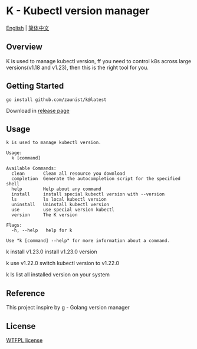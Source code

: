 # K - Kubectl version manager

[English](README.md) | [简体中文](README.zh.md)

## Overview

K is used to manage kubectl version, ff you need to control k8s across large versions(v1.18 and v1.23), then this is the right tool for you.

## Getting Started

```shell
go install github.com/zaunist/k@latest
```

Download in [release page](https://github.com/zaunist/k/releases)

## Usage

```
k is used to manage kubectl version.

Usage:
  k [command]

Available Commands:
  clean       Clean all resource you download
  completion  Generate the autocompletion script for the specified shell
  help        Help about any command
  install     install special kubectl version with --version
  ls          ls local kubectl version
  uninstall   Uninstall kubectl version
  use         use special version kubectl
  version     The K version

Flags:
  -h, --help   help for k

Use "k [command] --help" for more information about a command.

```

k install v1.23.0  install v1.23.0 version

k use v1.22.0  switch kubectl version to v1.22.0

k ls  list all installed version on your system

## Reference

This project inspire by [g](https://github.com/voidint/g) - Golang version manager

## License

[WTFPL license](LICENSE)
